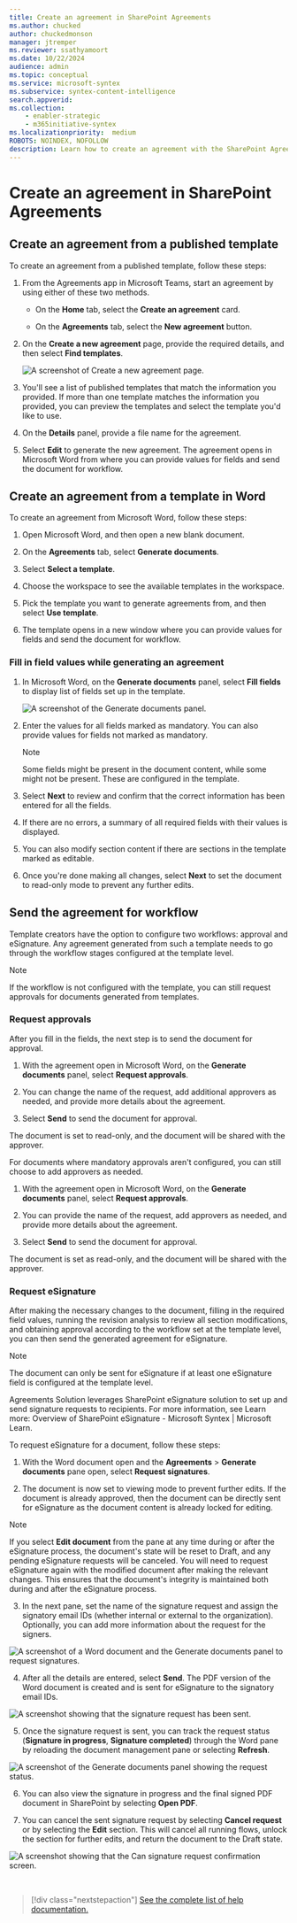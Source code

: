 ```yaml
---
title: Create an agreement in SharePoint Agreements
ms.author: chucked
author: chuckedmonson
manager: jtremper
ms.reviewer: ssathyamoort
ms.date: 10/22/2024
audience: admin
ms.topic: conceptual
ms.service: microsoft-syntex
ms.subservice: syntex-content-intelligence
search.appverid: 
ms.collection: 
    - enabler-strategic
    - m365initiative-syntex
ms.localizationpriority:  medium
ROBOTS: NOINDEX, NOFOLLOW
description: Learn how to create an agreement with the SharePoint Agreements solution.
---
```


# Create an agreement in SharePoint Agreements

## Create an agreement from a published template

To create an agreement from a published template, follow these steps:

1. From the Agreements app in Microsoft Teams, start an agreement by using either of these two methods.

   - On the **Home** tab, select the **Create an agreement** card.

   - On the **Agreements** tab, select the **New agreement** button.

2. On the **Create a new agreement** page, provide the required details, and then select **Find templates**.

   ![A screenshot of Create a new agreement page.](../../media/content-understanding/agreements-create-agreement.png)

3. You'll see a list of published templates that match the information you provided. If more than one template matches the information you provided, you can preview the templates and select the template you'd like to use.

4. On the **Details** panel, provide a file name for the agreement.

5. Select **Edit** to generate the new agreement. The agreement opens in Microsoft Word from where you can provide values for fields and send the document for workflow.

## Create an agreement from a template in Word

To create an agreement from Microsoft Word, follow these steps:

1. Open Microsoft Word, and then open a new blank document.

2. On the **Agreements** tab, select **Generate documents**.

3. Select **Select a template**.

4. Choose the workspace to see the available templates in the workspace.

5. Pick the template you want to generate agreements from, and then select **Use template**.

6. The template opens in a new window where you can provide values for fields and send the document for workflow.

### Fill in field values while generating an agreement

1. In Microsoft Word, on the **Generate documents** panel, select **Fill fields** to display list of fields set up in the template.

   ![A screenshot of the Generate documents panel.](../../media/content-understanding/agreements-generate-documents.png)

2. Enter the values for all fields marked as mandatory. You can also provide values for fields not marked as mandatory.

   > [!NOTE]
   > Some fields might be present in the document content, while some might not be present. These are configured in the template.

3. Select **Next** to review and confirm that the correct information has been entered for all the fields.

4. If there are no errors, a summary of all required fields with their values is displayed.

5. You can also modify section content if there are sections in the template marked as editable.

6. Once you're done making all changes, select **Next** to set the document to read-only mode to prevent any further edits.

## Send the agreement for workflow

Template creators have the option to configure two workflows: approval and eSignature. Any agreement generated from such a template needs to go through the workflow stages configured at the template level.

> [!NOTE]
> If the workflow is not configured with the template, you can still request approvals for documents generated from templates.

### Request approvals

After you fill in the fields, the next step is to send the document for approval.

1. With the agreement open in Microsoft Word, on the **Generate documents** panel, select **Request approvals**.

2. You can change the name of the request, add additional approvers as needed, and provide more details about the agreement.

3. Select **Send** to send the document for approval.

The document is set to read-only, and the document will be shared with the approver.

For documents where mandatory approvals aren't configured, you can still choose to add approvers as needed.

1. With the agreement open in Microsoft Word, on the **Generate documents** panel, select **Request approvals**.

2. You can provide the name of the request, add approvers as needed, and provide more details about the agreement.

3. Select **Send** to send the document for approval.

The document is set as read-only, and the document will be shared with the approver.

### Request eSignature

After making the necessary changes to the document, filling in the required field values, running the revision analysis to review all section modifications, and obtaining approval according to the workflow set at the template level, you can then send the generated agreement for eSignature.

> [!NOTE]
> The document can only be sent for eSignature if at least one eSignature field is configured at the template level.

Agreements Solution leverages SharePoint eSignature solution to set up and send signature requests to recipients. For more information, see  Learn more: Overview of SharePoint eSignature - Microsoft Syntex | Microsoft Learn.

To request eSignature for a document, follow these steps:

1. With the Word document open and the **Agreements** > **Generate documents** pane open, select **Request signatures**.

2. The document is now set to viewing mode to prevent further edits. If the document is already approved, then the document can be directly sent for eSignature as the document content is already locked for editing.

> [!NOTE]
> If you select **Edit document** from the pane at any time during or after the eSignature process, the document's state will be reset to Draft, and any pending eSignature requests will be canceled. You will need to request eSignature again with the modified document after making the relevant changes. This ensures that the document's integrity is maintained both during and after the eSignature process.

3.	In the next pane, set the name of the signature request and assign the signatory email IDs (whether internal or external to the organization). Optionally, you can add more information about the request for the signers.

   ![A screenshot of a Word document and the Generate documents panel to request signatures.](../../media/content-understanding/agreements-generate-documents-request-signatures.png)

4.	After all the details are entered, select **Send**. The PDF version of the Word document is created and is sent for eSignature to the signatory email IDs.

   ![A screenshot showing that the signature request has been sent.](../../media/content-understanding/agreements-generate-documents-signature-request-sent.png)

5.	Once the signature request is sent, you can track the request status (**Signature in progress**, **Signature completed**) through the Word pane by reloading the document management pane or selecting **Refresh**.

   ![A screenshot of the Generate documents panel showing the request status.](../../media/content-understanding/agreements-generate-documents-signature-request-status.png)

6.	You can also view the signature in progress and the final signed PDF document in SharePoint by selecting **Open PDF**.

7.	You can cancel the sent signature request by selecting **Cancel request** or by selecting the **Edit** section. This will cancel all running flows, unlock the section for further edits, and return the document to the Draft state.

   ![A screenshot showing that the Can signature request confirmation screen.](../../media/content-understanding/agreements-generate-documents-cancel-signature-request.png)


<br>

> [!div class="nextstepaction"]
> [See the complete list of help documentation.](agreements-overview.md#help-documentation)
